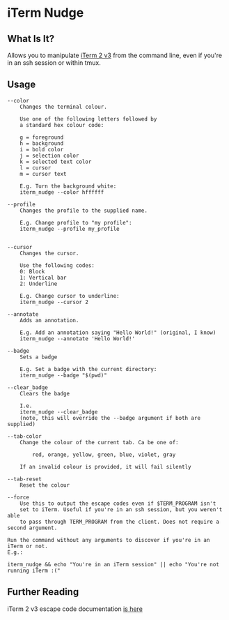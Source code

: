 # iTerm Nudge
## What Is It?
Allows you to manipulate [iTerm 2 v3](https://www.iterm2.com) from the command line, even if you're in an ssh session or within tmux.

## Usage
	--color
		Changes the terminal colour.

		Use one of the following letters followed by
		a standard hex colour code:

		g = foreground
		h = background
		i = bold color
		j = selection color
		k = selected text color
		l = cursor
		m = cursor text

		E.g. Turn the background white:
		iterm_nudge --color hffffff

	--profile
		Changes the profile to the supplied name.

		E.g. Change profile to "my profile":
		iterm_nudge --profile my_profile


	--cursor
		Changes the cursor.

		Use the following codes:
		0: Block
		1: Vertical bar
		2: Underline

		E.g. Change cursor to underline:
		iterm_nudge --cursor 2

	--annotate
		Adds an annotation.

		E.g. Add an annotation saying "Hello World!" (original, I know)
		iterm_nudge --annotate 'Hello World!'

	--badge
		Sets a badge

		E.g. Set a badge with the current directory:
		iterm_nudge --badge "$(pwd)"

	--clear_badge
		Clears the badge

		I.e.
		iterm_nudge --clear_badge
		(note, this will override the --badge argument if both are supplied)
		
	--tab-color
		Change the colour of the current tab. Ca be one of:

		    red, orange, yellow, green, blue, violet, gray

		If an invalid colour is provided, it will fail silently

	--tab-reset
		Reset the colour

	--force
		Use this to output the escape codes even if $TERM_PROGRAM isn't
		set to iTerm. Useful if you're in an ssh session, but you weren't able
		to pass through TERM_PROGRAM from the client. Does not require a second argument.

	Run the command without any arguments to discover if you're in an iTerm or not.
	E.g.:

	iterm_nudge && echo "You're in an iTerm session" || echo "You're not running iTerm :("

## Further Reading
iTerm 2 v3 escape code documentation [is here](https://www.iterm2.com/documentation-escape-codes.html)
